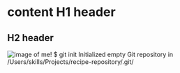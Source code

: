 # content H1 header
## H2 header
![image of me!](https://user-images.githubusercontent.com/53013528/175271881-797e6cbc-2895-4573-b93b-11851b2261c1.jpg)
$ git init
Initialized empty Git repository in /Users/skills/Projects/recipe-repository/.git/

